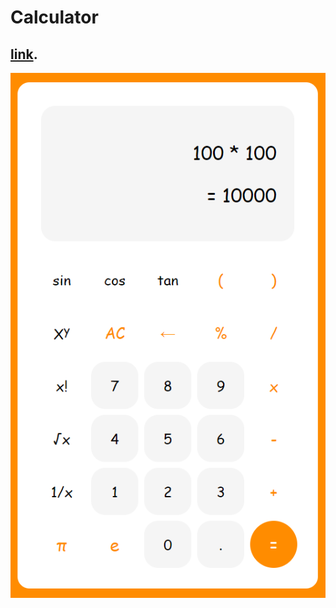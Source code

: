 # Calculator
## [link](https://pholluxion.github.io/Calculadora.github.io/ "Calculadora").
![Calculator by Daniel Peñaloza](img/Captura.PNG "Calculator cap")
